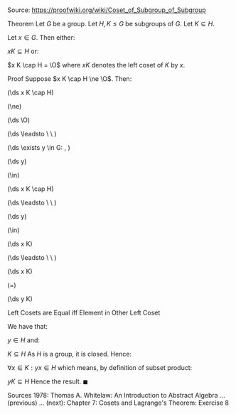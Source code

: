 # 

Source: https://proofwiki.org/wiki/Coset_of_Subgroup_of_Subgroup

Theorem
Let $G$ be a group.
Let $H, K \le G$ be subgroups of $G$.
Let $K \subseteq H$.

Let $x \in G$.
Then either:

$x K \subseteq H$
or:

$x K \cap H = \O$
where $x K$ denotes the left coset of $K$ by $x$.


Proof
Suppose $x K \cap H \ne \O$.
Then:














\(\ds x K \cap H\)

\(\ne\)







\(\ds \O\)














\(\ds \leadsto \ \ \)

\(\ds \exists y \in G: \, \)



\(\ds y\)

\(\in\)







\(\ds x K \cap H\)














\(\ds \leadsto \ \ \)





\(\ds y\)

\(\in\)







\(\ds x K\)














\(\ds \leadsto \ \ \)





\(\ds x K\)

\(=\)







\(\ds y K\)





Left Cosets are Equal iff Element in Other Left Coset




We have that:

$y \in H$
and:

$K \subseteq H$
As $H$ is a group, it is closed.
Hence:

$\forall x \in K: y x \in H$
which means, by definition of subset product:

$y K \subseteq H$
Hence the result.
$\blacksquare$


Sources
1978: Thomas A. Whitelaw: An Introduction to Abstract Algebra ... (previous) ... (next): Chapter $7$: Cosets and Lagrange's Theorem: Exercise $8$




